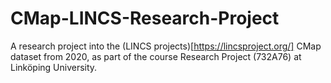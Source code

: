 # CMap-LINCS-Research-Project
A research project into the (LINCS projects)[https://lincsproject.org/] CMap dataset from 2020, as part of the course Research Project (732A76) at Linköping University.
